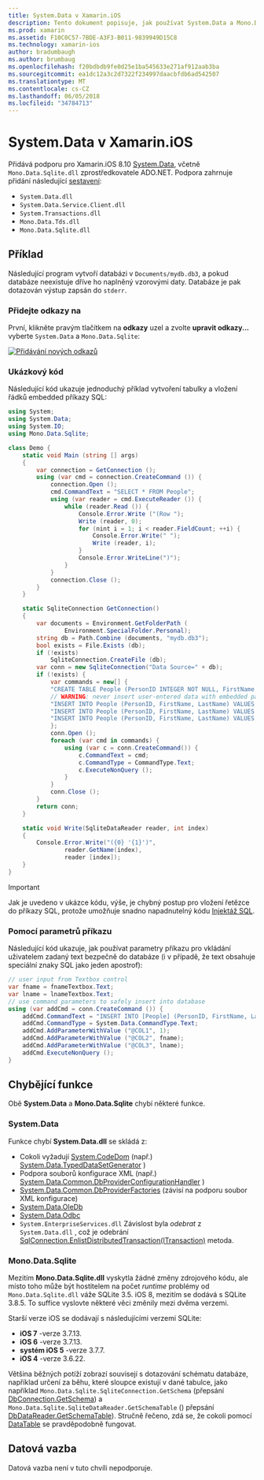 ```yaml
---
title: System.Data v Xamarin.iOS
description: Tento dokument popisuje, jak používat System.Data a Mono.Data.Sqlite.dll pro přístup k datům SQLite aplikace pro Xamarin.iOS.
ms.prod: xamarin
ms.assetid: F10C0C57-7BDE-A3F3-B011-9839949D15C8
ms.technology: xamarin-ios
author: bradumbaugh
ms.author: brumbaug
ms.openlocfilehash: f20bdbdb9fe0d25e1ba545633e271af912aab3ba
ms.sourcegitcommit: ea1dc12a3c2d7322f234997daacbfdb6ad542507
ms.translationtype: MT
ms.contentlocale: cs-CZ
ms.lasthandoff: 06/05/2018
ms.locfileid: "34784713"
---
```

# <a name="systemdata-in-xamarinios"></a>System.Data v Xamarin.iOS

Přidává podporu pro Xamarin.iOS 8.10 [System.Data](https://developer.xamarin.com/api/namespace/System.Data/), včetně `Mono.Data.Sqlite.dll` zprostředkovatele ADO.NET. Podpora zahrnuje přidání následující [sestavení](~/cross-platform/internals/available-assemblies.md):

-  `System.Data.dll`
-  `System.Data.Service.Client.dll`
-  `System.Transactions.dll`
-  `Mono.Data.Tds.dll`
-  `Mono.Data.Sqlite.dll`

<a name="Example" />

## <a name="example"></a>Příklad

Následující program vytvoří databázi v `Documents/mydb.db3`, a pokud databáze neexistuje dříve ho naplněný vzorovými daty. Databáze je pak dotazován výstup zapsán do `stderr`.

### <a name="add-references"></a>Přidejte odkazy na

První, klikněte pravým tlačítkem na **odkazy** uzel a zvolte **upravit odkazy...**  vyberte `System.Data` a `Mono.Data.Sqlite`:

[![](system.data-images/edit-references-sml.png "Přidávání nových odkazů")](system.data-images/edit-references.png#lightbox)

### <a name="sample-code"></a>Ukázkový kód

Následující kód ukazuje jednoduchý příklad vytvoření tabulky a vložení řádků embedded příkazy SQL:

```csharp
using System;
using System.Data;
using System.IO;
using Mono.Data.Sqlite;

class Demo {
    static void Main (string [] args)
    {
        var connection = GetConnection ();
        using (var cmd = connection.CreateCommand ()) {
            connection.Open ();
            cmd.CommandText = "SELECT * FROM People";
            using (var reader = cmd.ExecuteReader ()) {
                while (reader.Read ()) {
                    Console.Error.Write ("(Row ");
                    Write (reader, 0);
                    for (nint i = 1; i < reader.FieldCount; ++i) {
                        Console.Error.Write(" ");
                        Write (reader, i);
                    }
                    Console.Error.WriteLine(")");
                }
            }
            connection.Close ();
        }
    }

    static SqliteConnection GetConnection()
    {
        var documents = Environment.GetFolderPath (
                Environment.SpecialFolder.Personal);
        string db = Path.Combine (documents, "mydb.db3");
        bool exists = File.Exists (db);
        if (!exists)
            SqliteConnection.CreateFile (db);
        var conn = new SqliteConnection("Data Source=" + db);
        if (!exists) {
            var commands = new[] {
            "CREATE TABLE People (PersonID INTEGER NOT NULL, FirstName ntext, LastName ntext)",
            // WARNING: never insert user-entered data with embedded parameter values
            "INSERT INTO People (PersonID, FirstName, LastName) VALUES (1, 'First', 'Last')",
            "INSERT INTO People (PersonID, FirstName, LastName) VALUES (2, 'Dewey', 'Cheatem')",
            "INSERT INTO People (PersonID, FirstName, LastName) VALUES (3, 'And', 'How')",
            };
            conn.Open ();
            foreach (var cmd in commands) {
                using (var c = conn.CreateCommand()) {
                    c.CommandText = cmd;
                    c.CommandType = CommandType.Text;
                    c.ExecuteNonQuery ();
                }
            }
            conn.Close ();
        }
        return conn;
    }

    static void Write(SqliteDataReader reader, int index)
    {
        Console.Error.Write("({0} '{1}')",
                reader.GetName(index),
                reader [index]);
    }
}
```

> [!IMPORTANT]
> Jak je uvedeno v ukázce kódu, výše, je chybný postup pro vložení řetězce do příkazy SQL, protože umožňuje snadno napadnutelný kódu [Injektáž SQL](http://en.wikipedia.org/wiki/SQL_injection).


### <a name="using-command-parameters"></a>Pomocí parametrů příkazu

Následující kód ukazuje, jak používat parametry příkazu pro vkládání uživatelem zadaný text bezpečně do databáze (i v případě, že text obsahuje speciální znaky SQL jako jeden apostrof):

```csharp
// user input from Textbox control
var fname = fnameTextbox.Text;
var lname = lnameTextbox.Text;
// use command parameters to safely insert into database
using (var addCmd = conn.CreateCommand ()) {
    addCmd.CommandText = "INSERT INTO [People] (PersonID, FirstName, LastName) VALUES (@COL1, @COL2, @COL3)";
    addCmd.CommandType = System.Data.CommandType.Text;
    addCmd.AddParameterWithValue ("@COL1", 1);
    addCmd.AddParameterWithValue ("@COL2", fname);
    addCmd.AddParameterWithValue ("@COL3", lname);
    addCmd.ExecuteNonQuery ();
}
```

<a name="Missing_Functionality" />

## <a name="missing-functionality"></a>Chybějící funkce

Obě **System.Data** a **Mono.Data.Sqlite** chybí některé funkce.

<a name="System.Data" />

### <a name="systemdata"></a>System.Data

Funkce chybí **System.Data.dll** se skládá z:

-  Cokoli vyžadují [System.CodeDom](https://developer.xamarin.com/api/namespace/System.CodeDom/) (např.)  [System.Data.TypedDataSetGenerator](https://developer.xamarin.com/api/type/System.Data.TypedDataSetGenerator/) )
-  Podpora souborů konfigurace XML (např.)  [System.Data.Common.DbProviderConfigurationHandler](https://developer.xamarin.com/api/type/System.Data.Common.DbProviderConfigurationHandler/) )
-   [System.Data.Common.DbProviderFactories](https://developer.xamarin.com/api/type/System.Data.Common.DbProviderFactories/) (závisí na podporu soubor XML konfigurace)
-   [System.Data.OleDb](https://developer.xamarin.com/api/namespace/System.Data.OleDb/)
-   [System.Data.Odbc](https://developer.xamarin.com/api/namespace/System.Data.Odbc/)
-  `System.EnterpriseServices.dll` Závislost byla *odebrat* z `System.Data.dll` , což je odebrání [SqlConnection.EnlistDistributedTransaction(ITransaction)](https://developer.xamarin.com/api/member/System.Data.SqlClient.SqlConnection.EnlistDistributedTransaction/(System.EnterpriseServices.ITransaction)) metoda.


<a name="Mono.Data.Sqlite" />

### <a name="monodatasqlite"></a>Mono.Data.Sqlite

Mezitím **Mono.Data.Sqlite.dll** vyskytla žádné změny zdrojového kódu, ale místo toho může být hostitelem na počet *runtime* problémy od `Mono.Data.Sqlite.dll` váže SQLite 3.5. iOS 8, mezitím se dodává s SQLite 3.8.5. To suffice vyslovte některé věci změnily mezi dvěma verzemi.

Starší verze iOS se dodávají s následujícími verzemi SQLite:

- **iOS 7** -verze 3.7.13.
- **iOS 6** -verze 3.7.13.
- **systém iOS 5** -verze 3.7.7.
- **iOS 4** -verze 3.6.22.

Většina běžných potíží zobrazí souvisejí s dotazování schématu databáze, například určení za běhu, které sloupce existují v dané tabulce, jako například `Mono.Data.Sqlite.SqliteConnection.GetSchema` (přepsání [DbConnection.GetSchema](https://developer.xamarin.com/api/member/System.Data.Common.DbConnection.GetSchema/)) a `Mono.Data.Sqlite.SqliteDataReader.GetSchemaTable` () přepsání [DbDataReader.GetSchemaTable](https://developer.xamarin.com/api/member/System.Data.Common.DbDataReader.GetSchemaTable/)). Stručně řečeno, zdá se, že cokoli pomocí [DataTable](https://developer.xamarin.com/api/type/System.Data.DataTable/) se pravděpodobně fungovat.

<a name="Data_Binding" />

## <a name="data-binding"></a>Datová vazba

Datová vazba není v tuto chvíli nepodporuje.

